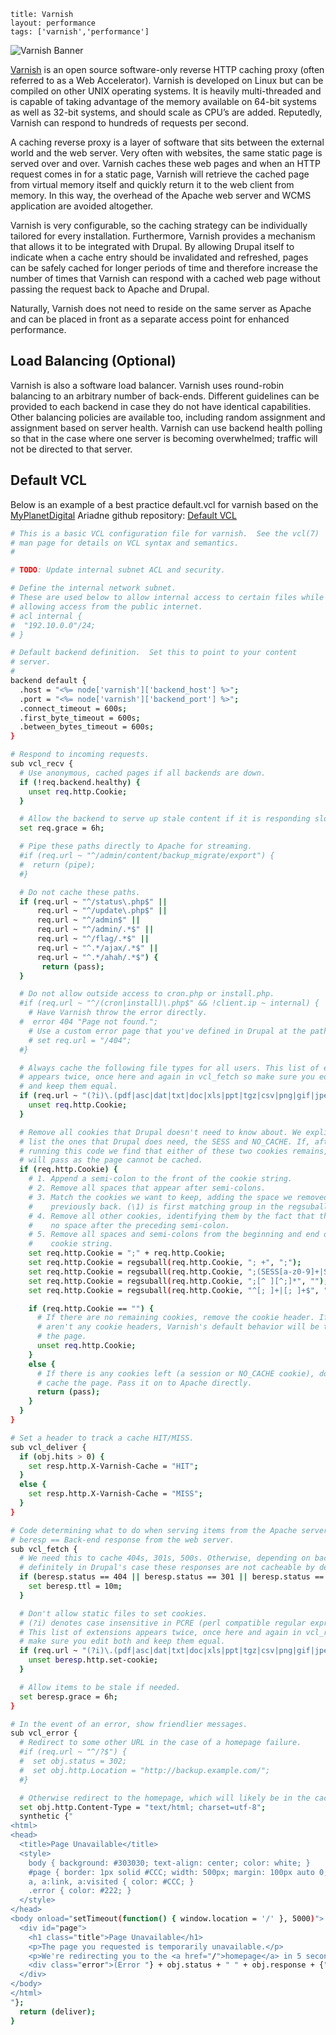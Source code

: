 ```
title: Varnish
layout: performance
tags: ['varnish','performance']
```

<img src="https://dl.dropboxusercontent.com/u/38413195/drupalwxt/performance/varnish-cache.png" alt="Varnish Banner" class ="img-responsive" />

[Varnish][varnish] is an open source software-only reverse HTTP caching proxy (often referred to as a Web Accelerator). Varnish is developed on Linux but can be compiled on other UNIX operating systems. It is heavily multi-threaded and is capable of taking advantage of the memory available on 64-bit systems as well as 32-bit systems, and should scale as CPU’s are added. Reputedly, Varnish can respond to hundreds of requests per second.

A caching reverse proxy is a layer of software that sits between the external world and the web server. Very often with websites, the same static page is served over and over. Varnish caches these web pages and when an HTTP request comes in for a static page, Varnish will retrieve the cached page from virtual memory itself and quickly return it to the web client from memory. In this way, the overhead of the Apache web server and WCMS application are avoided altogether.

Varnish is very configurable, so the caching strategy can be individually tailored for every installation. Furthermore, Varnish provides a mechanism that allows it to be integrated with Drupal. By allowing Drupal itself to indicate when a cache entry should be invalidated and refreshed, pages can be safely cached for longer periods of time and therefore increase the number of times that Varnish can respond with a cached web page without passing the request back to Apache and Drupal.

Naturally, Varnish does not need to reside on the same server as Apache and can be placed in front as a separate access point for enhanced performance.

## Load Balancing (Optional)

Varnish is also a software load balancer. Varnish uses round-robin balancing to an arbitrary number of back-ends. Different guidelines can be provided to each backend in case they do not have identical capabilities. Other balancing policies are available too, including random assignment and assignment based on server health. Varnish can use backend health polling so that in the case where one server is becoming overwhelmed; traffic will not be directed to that server.

## Default VCL

Below is an example of a best practice default.vcl for varnish based on the [MyPlanetDigital][myplanetdigital] Ariadne github repository: [Default VCL][varnish_vcl]

``` bash
# This is a basic VCL configuration file for varnish.  See the vcl(7)
# man page for details on VCL syntax and semantics.
#

# TODO: Update internal subnet ACL and security.

# Define the internal network subnet.
# These are used below to allow internal access to certain files while not
# allowing access from the public internet.
# acl internal {
#  "192.10.0.0"/24;
# }

# Default backend definition.  Set this to point to your content
# server.
#
backend default {
  .host = "<%= node['varnish']['backend_host'] %>";
  .port = "<%= node['varnish']['backend_port'] %>";
  .connect_timeout = 600s;
  .first_byte_timeout = 600s;
  .between_bytes_timeout = 600s;
}

# Respond to incoming requests.
sub vcl_recv {
  # Use anonymous, cached pages if all backends are down.
  if (!req.backend.healthy) {
    unset req.http.Cookie;
  }

  # Allow the backend to serve up stale content if it is responding slowly.
  set req.grace = 6h;

  # Pipe these paths directly to Apache for streaming.
  #if (req.url ~ "^/admin/content/backup_migrate/export") {
  #  return (pipe);
  #}

  # Do not cache these paths.
  if (req.url ~ "^/status\.php$" ||
      req.url ~ "^/update\.php$" ||
      req.url ~ "^/admin$" ||
      req.url ~ "^/admin/.*$" ||
      req.url ~ "^/flag/.*$" ||
      req.url ~ "^.*/ajax/.*$" ||
      req.url ~ "^.*/ahah/.*$") {
       return (pass);
  }

  # Do not allow outside access to cron.php or install.php.
  #if (req.url ~ "^/(cron|install)\.php$" && !client.ip ~ internal) {
    # Have Varnish throw the error directly.
  #  error 404 "Page not found.";
    # Use a custom error page that you've defined in Drupal at the path "404".
    # set req.url = "/404";
  #}

  # Always cache the following file types for all users. This list of extensions
  # appears twice, once here and again in vcl_fetch so make sure you edit both
  # and keep them equal.
  if (req.url ~ "(?i)\.(pdf|asc|dat|txt|doc|xls|ppt|tgz|csv|png|gif|jpeg|jpg|ico|swf|css|js)(\?.*)?$") {
    unset req.http.Cookie;
  }

  # Remove all cookies that Drupal doesn't need to know about. We explicitly
  # list the ones that Drupal does need, the SESS and NO_CACHE. If, after
  # running this code we find that either of these two cookies remains, we
  # will pass as the page cannot be cached.
  if (req.http.Cookie) {
    # 1. Append a semi-colon to the front of the cookie string.
    # 2. Remove all spaces that appear after semi-colons.
    # 3. Match the cookies we want to keep, adding the space we removed
    #    previously back. (\1) is first matching group in the regsuball.
    # 4. Remove all other cookies, identifying them by the fact that they have
    #    no space after the preceding semi-colon.
    # 5. Remove all spaces and semi-colons from the beginning and end of the
    #    cookie string.
    set req.http.Cookie = ";" + req.http.Cookie;
    set req.http.Cookie = regsuball(req.http.Cookie, "; +", ";");
    set req.http.Cookie = regsuball(req.http.Cookie, ";(SESS[a-z0-9]+|SSESS[a-z0-9]+|NO_CACHE)=", "; \1=");
    set req.http.Cookie = regsuball(req.http.Cookie, ";[^ ][^;]*", "");
    set req.http.Cookie = regsuball(req.http.Cookie, "^[; ]+|[; ]+$", "");

    if (req.http.Cookie == "") {
      # If there are no remaining cookies, remove the cookie header. If there
      # aren't any cookie headers, Varnish's default behavior will be to cache
      # the page.
      unset req.http.Cookie;
    }
    else {
      # If there is any cookies left (a session or NO_CACHE cookie), do not
      # cache the page. Pass it on to Apache directly.
      return (pass);
    }
  }
}

# Set a header to track a cache HIT/MISS.
sub vcl_deliver {
  if (obj.hits > 0) {
    set resp.http.X-Varnish-Cache = "HIT";
  }
  else {
    set resp.http.X-Varnish-Cache = "MISS";
  }
}

# Code determining what to do when serving items from the Apache servers.
# beresp == Back-end response from the web server.
sub vcl_fetch {
  # We need this to cache 404s, 301s, 500s. Otherwise, depending on backend but
  # definitely in Drupal's case these responses are not cacheable by default.
  if (beresp.status == 404 || beresp.status == 301 || beresp.status == 500) {
    set beresp.ttl = 10m;
  }

  # Don't allow static files to set cookies.
  # (?i) denotes case insensitive in PCRE (perl compatible regular expressions).
  # This list of extensions appears twice, once here and again in vcl_recv so
  # make sure you edit both and keep them equal.
  if (req.url ~ "(?i)\.(pdf|asc|dat|txt|doc|xls|ppt|tgz|csv|png|gif|jpeg|jpg|ico|swf|css|js)(\?.*)?$") {
    unset beresp.http.set-cookie;
  }

  # Allow items to be stale if needed.
  set beresp.grace = 6h;
}

# In the event of an error, show friendlier messages.
sub vcl_error {
  # Redirect to some other URL in the case of a homepage failure.
  #if (req.url ~ "^/?$") {
  #  set obj.status = 302;
  #  set obj.http.Location = "http://backup.example.com/";
  #}

  # Otherwise redirect to the homepage, which will likely be in the cache.
  set obj.http.Content-Type = "text/html; charset=utf-8";
  synthetic {"
<html>
<head>
  <title>Page Unavailable</title>
  <style>
    body { background: #303030; text-align: center; color: white; }
    #page { border: 1px solid #CCC; width: 500px; margin: 100px auto 0; padding: 30px; background: #323232; }
    a, a:link, a:visited { color: #CCC; }
    .error { color: #222; }
  </style>
</head>
<body onload="setTimeout(function() { window.location = '/' }, 5000)">
  <div id="page">
    <h1 class="title">Page Unavailable</h1>
    <p>The page you requested is temporarily unavailable.</p>
    <p>We're redirecting you to the <a href="/">homepage</a> in 5 seconds.</p>
    <div class="error">(Error "} + obj.status + " " + obj.response + {")</div>
  </div>
</body>
</html>
"};
  return (deliver);
}

```

<!-- Links Referenced -->

[myplanetdigital]:  http://www.myplanetdigital.com
[varnish]:          https://www.varnish-cache.org
[varnish_vcl]:      https://github.com/myplanetdigital/ariadne/blob/master/cookbooks-override/varnish/templates/default/default.vcl.erb
